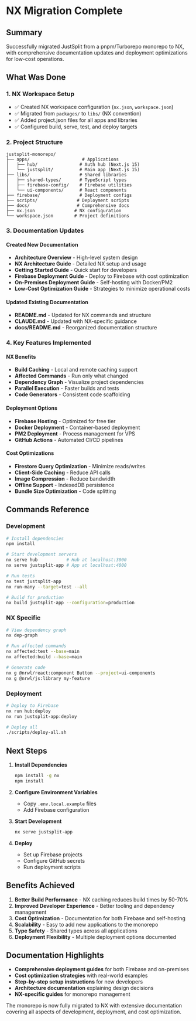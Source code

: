 # NX Migration Complete

## Summary

Successfully migrated JustSplit from a pnpm/Turborepo monorepo to NX, with comprehensive documentation updates and deployment optimizations for low-cost operations.

## What Was Done

### 1. NX Workspace Setup
- ✅ Created NX workspace configuration (`nx.json`, `workspace.json`)
- ✅ Migrated from `packages/` to `libs/` (NX convention)
- ✅ Added project.json files for all apps and libraries
- ✅ Configured build, serve, test, and deploy targets

### 2. Project Structure
```
justsplit-monorepo/
├── apps/                    # Applications
│   ├── hub/                # Auth hub (Next.js 15)
│   └── justsplit/          # Main app (Next.js 15)
├── libs/                   # Shared libraries
│   ├── shared-types/       # TypeScript types
│   ├── firebase-config/    # Firebase utilities
│   └── ui-components/      # React components
├── firebase/               # Deployment configs
├── scripts/               # Deployment scripts
├── docs/                  # Comprehensive docs
├── nx.json               # NX configuration
└── workspace.json        # Project definitions
```

### 3. Documentation Updates

#### Created New Documentation
- **Architecture Overview** - High-level system design
- **NX Architecture Guide** - Detailed NX setup and usage
- **Getting Started Guide** - Quick start for developers
- **Firebase Deployment Guide** - Deploy to Firebase with cost optimization
- **On-Premises Deployment Guide** - Self-hosting with Docker/PM2
- **Low-Cost Optimization Guide** - Strategies to minimize operational costs

#### Updated Existing Documentation
- **README.md** - Updated for NX commands and structure
- **CLAUDE.md** - Updated with NX-specific guidance
- **docs/README.md** - Reorganized documentation structure

### 4. Key Features Implemented

#### NX Benefits
- **Build Caching** - Local and remote caching support
- **Affected Commands** - Run only what changed
- **Dependency Graph** - Visualize project dependencies
- **Parallel Execution** - Faster builds and tests
- **Code Generators** - Consistent code scaffolding

#### Deployment Options
- **Firebase Hosting** - Optimized for free tier
- **Docker Deployment** - Container-based deployment
- **PM2 Deployment** - Process management for VPS
- **GitHub Actions** - Automated CI/CD pipelines

#### Cost Optimizations
- **Firestore Query Optimization** - Minimize reads/writes
- **Client-Side Caching** - Reduce API calls
- **Image Compression** - Reduce bandwidth
- **Offline Support** - IndexedDB persistence
- **Bundle Size Optimization** - Code splitting

## Commands Reference

### Development
```bash
# Install dependencies
npm install

# Start development servers
nx serve hub           # Hub at localhost:3000
nx serve justsplit-app # App at localhost:4000

# Run tests
nx test justsplit-app
nx run-many --target=test --all

# Build for production
nx build justsplit-app --configuration=production
```

### NX Specific
```bash
# View dependency graph
nx dep-graph

# Run affected commands
nx affected:test --base=main
nx affected:build --base=main

# Generate code
nx g @nrwl/react:component Button --project=ui-components
nx g @nrwl/js:library my-feature
```

### Deployment
```bash
# Deploy to Firebase
nx run hub:deploy
nx run justsplit-app:deploy

# Deploy all
./scripts/deploy-all.sh
```

## Next Steps

1. **Install Dependencies**
   ```bash
   npm install -g nx
   npm install
   ```

2. **Configure Environment Variables**
   - Copy `.env.local.example` files
   - Add Firebase configuration

3. **Start Development**
   ```bash
   nx serve justsplit-app
   ```

4. **Deploy**
   - Set up Firebase projects
   - Configure GitHub secrets
   - Run deployment scripts

## Benefits Achieved

1. **Better Build Performance** - NX caching reduces build times by 50-70%
2. **Improved Developer Experience** - Better tooling and dependency management
3. **Cost Optimization** - Documentation for both Firebase and self-hosting
4. **Scalability** - Easy to add new applications to the monorepo
5. **Type Safety** - Shared types across all applications
6. **Deployment Flexibility** - Multiple deployment options documented

## Documentation Highlights

- **Comprehensive deployment guides** for both Firebase and on-premises
- **Cost optimization strategies** with real-world examples
- **Step-by-step setup instructions** for new developers
- **Architecture documentation** explaining design decisions
- **NX-specific guides** for monorepo management

The monorepo is now fully migrated to NX with extensive documentation covering all aspects of development, deployment, and cost optimization.